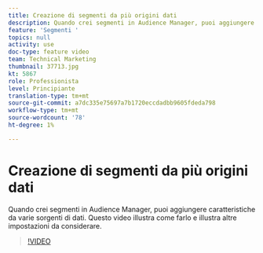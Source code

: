 ```yaml
---
title: Creazione di segmenti da più origini dati
description: Quando crei segmenti in Audience Manager, puoi aggiungere caratteristiche da varie sorgenti di dati. Questo video illustra come farlo e illustra altre impostazioni da considerare.
feature: 'Segmenti '
topics: null
activity: use
doc-type: feature video
team: Technical Marketing
thumbnail: 37713.jpg
kt: 5867
role: Professionista
level: Principiante
translation-type: tm+mt
source-git-commit: a7dc335e75697a7b1720eccdadbb9605fdeda798
workflow-type: tm+mt
source-wordcount: '78'
ht-degree: 1%

---
```



# Creazione di segmenti da più origini dati

Quando crei segmenti in Audience Manager, puoi aggiungere caratteristiche da varie sorgenti di dati. Questo video illustra come farlo e illustra altre impostazioni da considerare.

>[!VIDEO](https://video.tv.adobe.com/v/37713/?quality=12&learn=on)
